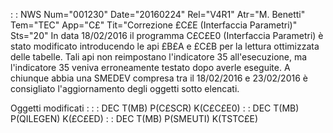  :  : NWS Num="001230" Date="20160224" Rel="V4R1" Atr="M. Benetti" Tem="TEC" App="C£" Tit="Correzione £C£E (Interfaccia Parametri)" Sts="20"
In data 18/02/2016 il programma C£C£E0 (Interfaccia Parametri) è stato modificato introducendo le api £B£A e £C£B per la lettura ottimizzata delle tabelle.
Tali api non reimpostano l'indicatore 35 all'esecuzione, ma l'indicatore 35 veniva erroneamente testato dopo averle eseguite.
A chiunque abbia una SMEDEV compresa tra il 18/02/2016 e 23/02/2016 è consigliato l'aggiornamento degli oggetti sotto elencati.

Oggetti modificati : 
 :  : DEC T(MB) P(C£SCR) K(C£C£E0)
 :  : DEC T(MB) P(QILEGEN) K(£C£ED)
 :  : DEC T(MB) P(SMEUTI) K(TSTC£E)
